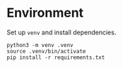# Environment

Set up `venv` and install dependencies.
```
python3 -m venv .venv
source .venv/bin/activate
pip install -r requirements.txt
```

